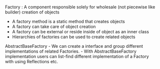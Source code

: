Factory : A component responsible solely for wholesale (not piecewise like builder) creation of objects

- A factory method is a static method that creates objects
- A factory can take care of object creation
- A factory can be external or reside inside of object as an inner class
- Hierarchies of factories can be used to create related objects

AbstractBaseFactory
    - We can create a interface and group different implementations of related Factories.
    - With AbstractBaseFactory implementation users can list-find different implementation of a Factory with using Reflections etc.

